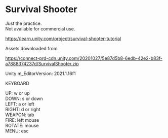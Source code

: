# Survival Shooter
  
Just the practice.  
Not available for commercial use.  
  
https://learn.unity.com/project/survival-shooter-tutorial  
  
Assets downloaded from  
  
https://connect-prd-cdn.unity.com/20201027/5e87d5b8-6edb-42e2-b83f-a7888374237d/SurvivalShooter.zip  
  
Unity m_EditorVersion:  2021.1.16f1  
  
KEYBOARD  
  
UP: w or up  
DOWN: s or down  
LEFT: a or left  
RIGHT: d or right  
WEAPON: tab  
FIRE: left mouse  
ROTATE: mouse  
MENU: esc  
  
  